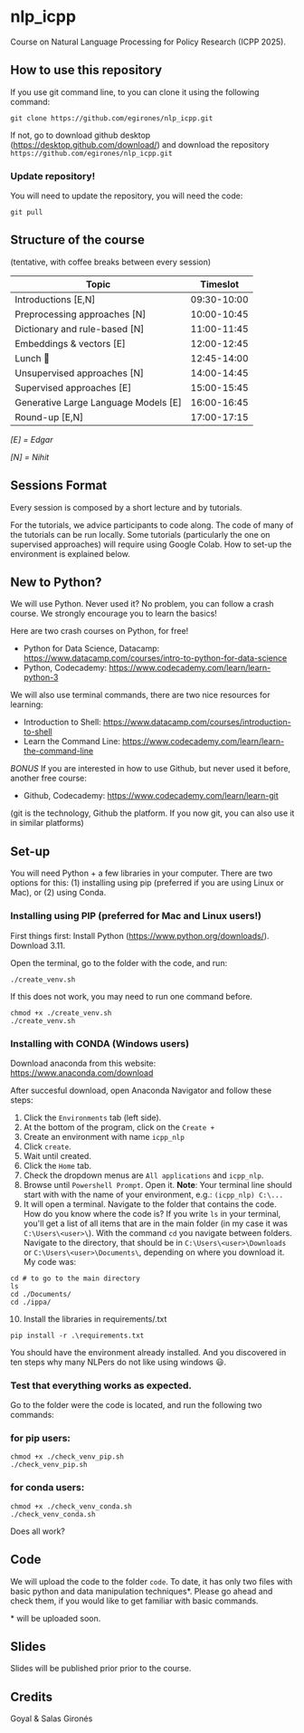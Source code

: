 # nlp_icpp
Course on Natural Language Processing for Policy Research (ICPP 2025).

<!-- ## Introduction -->

## How to use this repository

If you use git command line, to you can clone it using the following command:
```
git clone https://github.com/egirones/nlp_icpp.git
```

If not, go to download github desktop (https://desktop.github.com/download/) and download the repository `https://github.com/egirones/nlp_icpp.git`

### Update repository!

You will need to update the repository, you will need the code:
```
git pull
```

## Structure of the course

(tentative, with coffee breaks between every session)

Topic | Timeslot |
|----------|----------|
| Introductions [E,N]  | 09:30-10:00 |
| Preprocessing approaches [N]| 10:00-10:45 |
| Dictionary and rule-based [N] | 11:00-11:45 |
| Embeddings & vectors [E] | 12:00-12:45 |
| Lunch :bento: | 12:45-14:00 |
| Unsupervised approaches [N] | 14:00-14:45 |
| Supervised approaches [E] | 15:00-15:45 |
| Generative Large Language Models [E] | 16:00-16:45|
| Round-up [E,N] | 17:00-17:15|

*[E] = Edgar*

*[N] = Nihit*


## Sessions Format

Every session is composed by a short lecture and by tutorials.

For the tutorials, we advice participants to code along. The code of many of the tutorials can be run locally. Some tutorials (particularly the one on supervised approaches) will require using Google Colab. How to set-up the environment is explained below.

## New to Python?

We will use Python. Never used it? No problem, you can follow a crash course. We strongly encourage you to learn the basics! 

Here are two crash courses on Python, for free!

* Python for Data Science, Datacamp: https://www.datacamp.com/courses/intro-to-python-for-data-science
* Python, Codecademy: https://www.codecademy.com/learn/learn-python-3 

We will also use terminal commands, there are two nice resources for learning:
* Introduction to Shell: https://www.datacamp.com/courses/introduction-to-shell  
* Learn the Command Line: https://www.codecademy.com/learn/learn-the-command-line

*BONUS* If you are interested in how to use Github, but never used it before, another free course:
* Github, Codecademy: https://www.codecademy.com/learn/learn-git

(git is the technology, Github the platform. If you now git, you can also use it in similar platforms)

## Set-up

You will need Python + a few libraries in your computer. There are two options for this: (1) installing using pip (preferred if you are using Linux or Mac), or (2) using Conda.

### Installing using PIP (preferred for Mac and Linux users!)
First things first: Install Python (https://www.python.org/downloads/). Download 3.11.

Open the terminal, go to the folder with the code, and run:

````
./create_venv.sh
````

If this does not work, you may need to run one command before.
````
chmod +x ./create_venv.sh
./create_venv.sh
````
### Installing with CONDA (Windows users)

Download anaconda from this website: https://www.anaconda.com/download

After succesful download, open Anaconda Navigator and follow these steps:
1. Click the `Environments` tab (left side).
2. At the bottom of the program, click on the `Create +`
3. Create an environment with name `icpp_nlp`
4. Click `create`.
5. Wait until created. 
6. Click the `Home` tab.
7. Check the dropdown menus are `All applications` and `icpp_nlp`.
8. Browse until `Powershell Prompt`. Open it. **Note**: Your terminal line should start with with the name of your environment, e.g.: `(icpp_nlp) C:\...` 
9. It will open a terminal. Navigate to the folder that contains the code. How do you know where the code is? If you write `ls` in your terminal, you'll get a list of all items that are in the main folder (in my case it was `C:\Users\<user>\`). With the command `cd` you navigate between folders.
Navigate to the directory, that should be in `C:\Users\<user>\Downloads` or `C:\Users\<user>\Documents\`, depending on where you download it. My code was:
```
cd # to go to the main directory
ls
cd ./Documents/
cd ./ippa/
```
10. Install the libraries in requirements/.txt
```
pip install -r .\requirements.txt
```

You should have the environment already installed. And you discovered in ten steps why many NLPers do not like using windows 😃. 

### Test that everything works as expected.

Go to the folder were the code is located, and run the following two commands:
### for pip users:
```
chmod +x ./check_venv_pip.sh
./check_venv_pip.sh
```

### for conda users:
```
chmod +x ./check_venv_conda.sh
./check_venv_conda.sh
```

Does all work?

## Code

We will upload the code to the folder `code`. To date, it has only two files with basic python and data manipulation techniques*. Please go ahead and check them, if you would like to get familiar with basic commands.

\* will be uploaded soon.

## Slides

Slides will be published prior prior to the course.

## Credits

Goyal \& Salas Gironés

